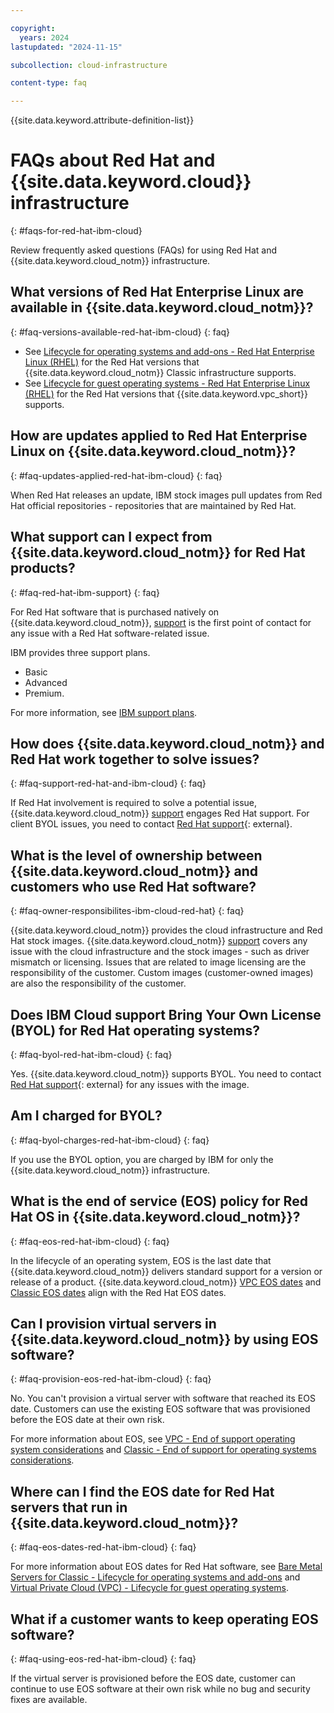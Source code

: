 ```yaml
---

copyright:
  years: 2024
lastupdated: "2024-11-15"

subcollection: cloud-infrastructure

content-type: faq

---
```


{{site.data.keyword.attribute-definition-list}}

# FAQs about Red Hat and {{site.data.keyword.cloud}} infrastructure
{: #faqs-for-red-hat-ibm-cloud}

Review frequently asked questions (FAQs) for using Red Hat and {{site.data.keyword.cloud_notm}} infrastructure.

## What versions of Red Hat Enterprise Linux are available in {{site.data.keyword.cloud_notm}}?
{: #faq-versions-available-red-hat-ibm-cloud}
{: faq}

* See [Lifecycle for operating systems and add-ons - Red Hat Enterprise Linux (RHEL)](/docs/bare-metal?topic=bare-metal-product-lifecycle-classic#rhel-classic) for the Red Hat versions that {{site.data.keyword.cloud_notm}} Classic infrastructure supports.
* See [Lifecycle for guest operating systems - Red Hat Enterprise Linux (RHEL)](/docs/vpc?topic=vpc-guest-os-lifecycle#rhel) for the Red Hat versions that {{site.data.keyword.vpc_short}} supports.

## How are updates applied to Red Hat Enterprise Linux on {{site.data.keyword.cloud_notm}}?
{: #faq-updates-applied-red-hat-ibm-cloud}
{: faq}

When Red Hat releases an update, IBM stock images pull updates from Red Hat official repositories - repositories that are maintained by Red Hat.

## What support can I expect from {{site.data.keyword.cloud_notm}} for Red Hat products?
{: #faq-red-hat-ibm-support}
{: faq}

For Red Hat software that is purchased natively on {{site.data.keyword.cloud_notm}}, [support](/docs/account?topic=account-gettinghelp) is the first point of contact for any issue with a Red Hat software-related issue.

IBM provides three support plans.

* Basic
* Advanced
* Premium.

For more information, see [IBM support plans](/docs/account?topic=account-support-plans).

## How does {{site.data.keyword.cloud_notm}} and Red Hat work together to solve issues?
{: #faq-support-red-hat-and-ibm-cloud}
{: faq}

If Red Hat involvement is required to solve a potential issue, {{site.data.keyword.cloud_notm}} [support](/docs/account?topic=account-gettinghelp) engages Red Hat support. For client BYOL issues, you need to contact [Red Hat support](https://www.redhat.com/en/services/support){: external}.

## What is the level of ownership between {{site.data.keyword.cloud_notm}} and customers who use Red Hat software?
{: #faq-owner-responsibilites-ibm-cloud-red-hat}
{: faq}

{{site.data.keyword.cloud_notm}} provides the cloud infrastructure and Red Hat stock images. {{site.data.keyword.cloud_notm}} [support](/docs/account?topic=account-gettinghelp) covers any issue with the cloud infrastructure and the stock images - such as driver mismatch or licensing. Issues that are related to image licensing are the responsibility of the customer. Custom images (customer-owned images) are also the responsibility of the customer.

## Does IBM Cloud support Bring Your Own License (BYOL) for Red Hat operating systems?
{: #faq-byol-red-hat-ibm-cloud}
{: faq}

Yes. {{site.data.keyword.cloud_notm}} supports BYOL. You need to contact [Red Hat support](https://www.redhat.com/en/services/support){: external} for any issues with the image.

## Am I charged for BYOL?
{: #faq-byol-charges-red-hat-ibm-cloud}
{: faq}

If you use the BYOL option, you are charged by IBM for only the {{site.data.keyword.cloud_notm}} infrastructure.

## What is the end of service (EOS) policy for Red Hat OS in {{site.data.keyword.cloud_notm}}?
{: #faq-eos-red-hat-ibm-cloud}
{: faq}

In the lifecycle of an operating system, EOS is the last date that {{site.data.keyword.cloud_notm}} delivers standard support for a version or release of a product. {{site.data.keyword.cloud_notm}} [VPC EOS dates](/docs/vpc?topic=vpc-guest-os-lifecycle) and [Classic EOS dates](/docs/bare-metal?topic=bare-metal-product-lifecycle-classic) align with the Red Hat EOS dates.

## Can I provision virtual servers in {{site.data.keyword.cloud_notm}} by using EOS software?
{: #faq-provision-eos-red-hat-ibm-cloud}
{: faq}

No. You can't provision a virtual server with software that reached its EOS date. Customers can use the existing EOS software that was provisioned before the EOS date at their own risk.

For more information about EOS, see [VPC - End of support operating system considerations](/docs/vpc?topic=vpc-eos-os-considerations-intro) and [Classic - End of support for operating systems considerations](/docs/bare-metal?topic=bare-metal-eos-os-considerations-bm-classic-intro).

## Where can I find the EOS date for Red Hat servers that run in {{site.data.keyword.cloud_notm}}?
{: #faq-eos-dates-red-hat-ibm-cloud}
{: faq}

For more information about EOS dates for Red Hat software, see [Bare Metal Servers for Classic - Lifecycle for operating systems and add-ons](/docs/bare-metal?topic=bare-metal-product-lifecycle-classic) and [Virtual Private Cloud (VPC) - Lifecycle for guest operating systems](/docs/vpc?topic=vpc-guest-os-lifecycle).

## What if a customer wants to keep operating EOS software?
{: #faq-using-eos-red-hat-ibm-cloud}
{: faq}

If the virtual server is provisioned before the EOS date, customer can continue to use EOS software at their own risk while no bug and security fixes are available.
